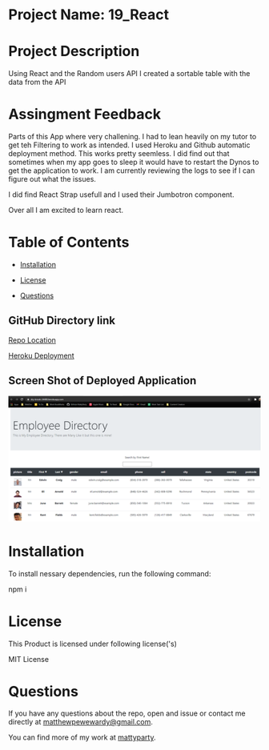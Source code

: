 # Project Name: 19_React

# Project Description

Using React and the Random users API I created a sortable table with the data from the API

# Assingment Feedback

Parts of this App where very challening. I had to lean heavily on my tutor to get teh Filtering to work as intended. I used Heroku and Github automatic deployment method. This works pretty seemless. I did find out that sometimes when my app goes to sleep it would have to restart the Dynos to get the application to work. I am currently reviewing the logs to see if I can figure out what the issues.

I did find React Strap usefull and I used their Jumbotron component.

Over all I am excited to learn react.

# Table of Contents

- [Installation](#installation)

- [License](#license)

- [Questions](#questions)

## GitHub Directory link

[Repo Location](https://github.com/mattyparty/19_react)

[Heroku Deployment](https://https://dry-brook-24480.herokuapp.com/)

## Screen Shot of Deployed Application

<img src = "public\assets\19reactScreenShot.png">

# Installation

To install nessary dependencies, run the following command:

npm i

# License

This Product is licensed under following license('s)

MIT License

# Questions

If you have any questions about the repo, open and issue or contact me directly at matthewpewewardy@gmail.com.

You can find more of my work at [mattyparty](https://github.com/mattyparty/).
